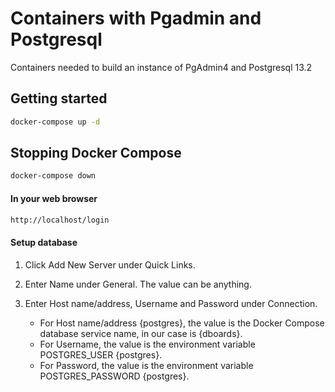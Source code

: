 # Containers with  Pgadmin and Postgresql

Containers needed to build an instance of PgAdmin4 and Postgresql 13.2

## Getting started 

```bash
docker-compose up -d
```

## Stopping Docker Compose
```bash
docker-compose down
```

#### In your web browser

```bash
http://localhost/login
```

#### Setup database

1. Click Add New Server under Quick Links.
2. Enter Name under General. The value can be anything.
3. Enter Host name/address, Username and Password under Connection.

    * For Host name/address {postgres}, the value is the Docker Compose database service name, in our case is {dboards}.
    * For Username, the value is the environment variable POSTGRES_USER {postgres}.
    * For Password, the value is the environment variable POSTGRES_PASSWORD {postgres}.
